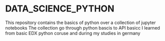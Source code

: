 # DATA_SCIENCE_PYTHON
This  repository contains the basics of python over a collection of jupyter notebooks
The collection go through python bascis to API basicc  I learned from basic EDX python coruse and during my studies in germany
